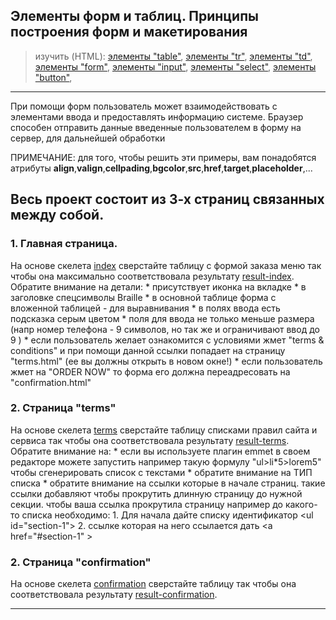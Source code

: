 ## Элементы форм и таблиц. Принципы построения форм и макетирования

> изучить (HTML):
[элементы "table"](http://htmlbook.ru/html/table),
[элементы "tr"](http://htmlbook.ru/html/tr),
[элементы "td"](http://htmlbook.ru/html/td),
[элементы "form"](http://htmlbook.ru/html/form),
[элементы "input"](http://htmlbook.ru/html/input),
[элементы "select"](http://htmlbook.ru/html/select),
[элементы "button"](http://htmlbook.ru/html/button),


---

При помощи форм пользователь может взаимодействовать с элементами ввода и предоставлять информацию системе. Браузер способен отправить данные введенные пользователем в форму на сервер, для дальнейшей обработки

ПРИМЕЧАНИЕ: для того, чтобы решить эти примеры, вам понадобятся атрибуты **align**,**valign**,**cellpading**,**bgcolor**,**src**,**href**,**target**,**placeholder**,...

## Весь проект состоит из 3-х страниц связанных между собой.
### 1. Главная страница.
На основе скелета [index](index.html) сверстайте таблицу с формой заказа меню так чтобы она максимально соответствовала результату [result-index](result-index.png). Обратите внимание на детали:
    * присутствует иконка на вкладке
    * в заголовке спецсимволы Braille
    * в основной таблице форма с вложенной таблицей - для выравнивания
    * в полях ввода есть подсказка серым цветом
    * поля для ввода не только меньше размера (напр номер телефона - 9 символов, но так же и ограничивают ввод до 9 )
    * если пользователь желает ознакомится с условиями жмет "terms & conditions" и при помощи данной ссылки попадает на страницу "terms.html" (ее вы должны открыть в новом окне!)
    * если пользователь жмет на "ORDER NOW" то форма его должна переадресовать на "confirmation.html"
### 2. Страница "terms"
На основе скелета [terms](terms.html) сверстайте таблицу списками правил сайта и сервиса так чтобы она соответствовала результату [result-terms](result-terms.png). Обратите внимание на:
    * если вы используете плагин emmet в своем редакторе можете запустить например такую формулу "ul>li*5>lorem5" чтобы сгенерировать список с текстами
    * обратите внимание на ТИП списка
    * обратите внимание на ссылки которые в начале страниц. такие ссылки добавляют чтобы прокрутить длинную страницу до нужной секции. чтобы ваша ссылка прокрутила страницу например до какого-то списка необходимо:
        1. Для начала дайте списку идентификатор &lt;ul id="section-1"&gt;
        2. ссылке которая на него ссылается дать &lt;a href="#section-1" &gt;


### 2. Страница "confirmation"
На основе скелета [confirmation](confirmation.html) сверстайте таблицу так чтобы она соответствовала результату [result-confirmation](result-confirmation.png).

---

